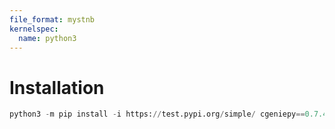 ```yaml
---
file_format: mystnb
kernelspec:
  name: python3
---
```


# Installation

```python
python3 -m pip install -i https://test.pypi.org/simple/ cgeniepy==0.7.4
```
